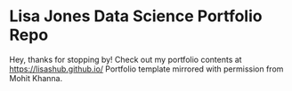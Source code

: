 # Lisa Jones Data Science Portfolio Repo
Hey, thanks for stopping by! Check out my portfolio contents at https://lisashub.github.io/
Portfolio template mirrored with permission from Mohit Khanna.
